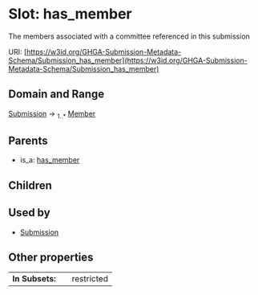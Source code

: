 
# Slot: has_member


The members associated with a committee referenced in this submission

URI: [https://w3id.org/GHGA-Submission-Metadata-Schema/Submission_has_member](https://w3id.org/GHGA-Submission-Metadata-Schema/Submission_has_member)


## Domain and Range

[Submission](Submission.md) &#8594;  <sub>1..\*</sub> [Member](Member.md)

## Parents

 *  is_a: [has_member](has_member.md)

## Children


## Used by

 * [Submission](Submission.md)

## Other properties

|  |  |  |
| --- | --- | --- |
| **In Subsets:** | | restricted |

